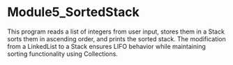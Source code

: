 # Module5_SortedStack
This program reads a list of integers from user input, stores them in a Stack sorts them in ascending order, and prints the sorted stack.  The modification from a LinkedList to a Stack ensures LIFO behavior while maintaining sorting functionality using Collections.
